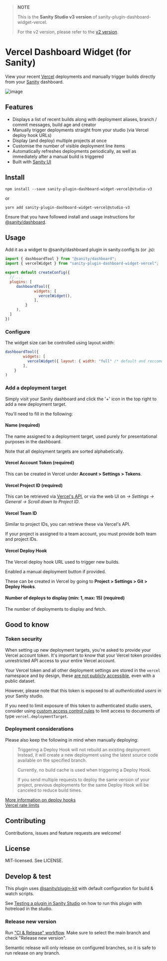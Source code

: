 > **NOTE**
>
> This is the **Sanity Studio v3 version** of sanity-plugin-dashboard-widget-vercel.
>
> For the v2 version, please refer to the [v2 version](https://github.com/sanity-io/sanity-plugin-dashboard-widget-vercel/tree/main).

# Vercel Dashboard Widget (for Sanity)

View your recent [Vercel](https://vercel.com/) deployments and manually trigger builds directly from your [Sanity](https://www.sanity.io/) dashboard.

![image](https://user-images.githubusercontent.com/209129/112195398-d0bf8380-8c01-11eb-8857-60c37ae50326.jpg)

## Features

- Displays a list of recent builds along with deployment aliases, branch / commit messages, build age and creator
- Manually trigger deployments straight from your studio (via Vercel deploy hook URLs)
- Display (and deploy) multiple projects at once
- Customise the number of visible deployment line items
- Automatically refreshes deployments periodically, as well as immediately after a manual build is triggered
- Built with [Sanity UI](https://www.sanity.io/ui)

## Install

```
npm install --save sanity-plugin-dashboard-widget-vercel@studio-v3
```

or

```
yarn add sanity-plugin-dashboard-widget-vercel@studio-v3
```

Ensure that you have followed install and usage instructions for [@sanity/dashboard](https://github.com/sanity-io/dashboard).

## Usage

Add it as a widget to @sanity/dashboard plugin in sanity.config.ts (or .js):

```js
import { dashboardTool } from "@sanity/dashboard";
import { vercelWidget } from "sanity-plugin-dashboard-widget-vercel";

export default createConfig({
  // ...
  plugins: [
     dashboardTool({
             widgets: [
               vercelWidget(),
             ],
         }
     ),
  ] 
})
```

### Configure

The widget size can be controlled using layout.width:

```js
dashboardTool({
        widgets: [
          vercelWidget({ layout: { width: "full" /* default and reccomended */ } }),
        ],
    }
)
```

### Add a deployment target

Simply visit your Sanity dashboard and click the '+' icon in the top right to add a new deployment target.

You'll need to fill in the following:

#### Name (required)

The name assigned to a deployment target, used purely for presentational purposes in the dashboard.

Note that all deployment targets are sorted alphabetically.

#### Vercel Account Token (required)

This can be created in Vercel under **Account > Settings > Tokens**.

#### Vercel Project ID (required)

This can be retrieved via [Vercel's API](https://vercel.com/docs/api#endpoints/projects/get-projects),
or via the web UI on _<project-page> -> Settings -> General -> Scroll down to Project ID_.

#### Vercel Team ID

Similar to project IDs, you can retrieve these via Vercel's API.

If your project is assigned to a team account, you must provide both team and project IDs.

#### Vercel Deploy Hook

The Vercel deploy hook URL used to trigger new builds.

Enabled a manual deployment button if provided.

These can be created in Vercel by going to **Project > Settings > Git > Deploy Hooks**.

#### Number of deploys to display (min: 1, max: 15) (required)

The number of deployments to display and fetch.

## Good to know

### Token security

When setting up new deployment targets, you're asked to provide your Vercel account token. It's important to know that your Vercel token provides unrestricted API access to your entire Vercel account.

Your Vercel token and all other deployment settings are stored in the `vercel` namespace and by design, these [are not publicly accessible](https://www.sanity.io/docs/ids), even with a public dataset.

However, please note that this token is exposed to all _authenticated users_ in your Sanity studio.

If you need to limit exposure of this token to authenticated studio users, consider using [custom access control rules](https://www.sanity.io/docs/access-control) to limit access to documents of type `vercel.deploymentTarget`.

### Deployment considerations

Please also keep the following in mind when manually deploying:

> Triggering a Deploy Hook will not rebuild an existing deployment. Instead, it will create a new deployment using the latest source code available on the specified branch.
>
> Currently, no build cache is used when triggering a Deploy Hook.
>
> If you send multiple requests to deploy the same version of your project, previous deployments for the same Deploy Hook will be canceled to reduce build times.

[More information on deploy hooks](https://vercel.com/docs/more/deploy-hooks#technical-details)  
[Vercel rate limits](https://vercel.com/docs/platform/limits#rate-limits)

## Contributing

Contributions, issues and feature requests are welcome!

## License

MIT-licensed. See LICENSE.

## Develop & test

This plugin uses [@sanity/plugin-kit](https://github.com/sanity-io/plugin-kit)
with default configuration for build & watch scripts.

See [Testing a plugin in Sanity Studio](https://github.com/sanity-io/plugin-kit#testing-a-plugin-in-sanity-studio)
on how to run this plugin with hotreload in the studio.

### Release new version

Run ["CI & Release" workflow](https://github.com/sanity-io/sanity-plugin-dashboard-widget-vercel/actions/workflows/main.yml).
Make sure to select the main branch and check "Release new version".

Semantic release will only release on configured branches, so it is safe to run release on any branch.
